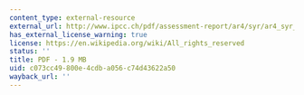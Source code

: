 ```yaml
---
content_type: external-resource
external_url: http://www.ipcc.ch/pdf/assessment-report/ar4/syr/ar4_syr_spm.pdf
has_external_license_warning: true
license: https://en.wikipedia.org/wiki/All_rights_reserved
status: ''
title: PDF - 1.9 MB
uid: c073cc49-800e-4cdb-a056-c74d43622a50
wayback_url: ''
---
```

